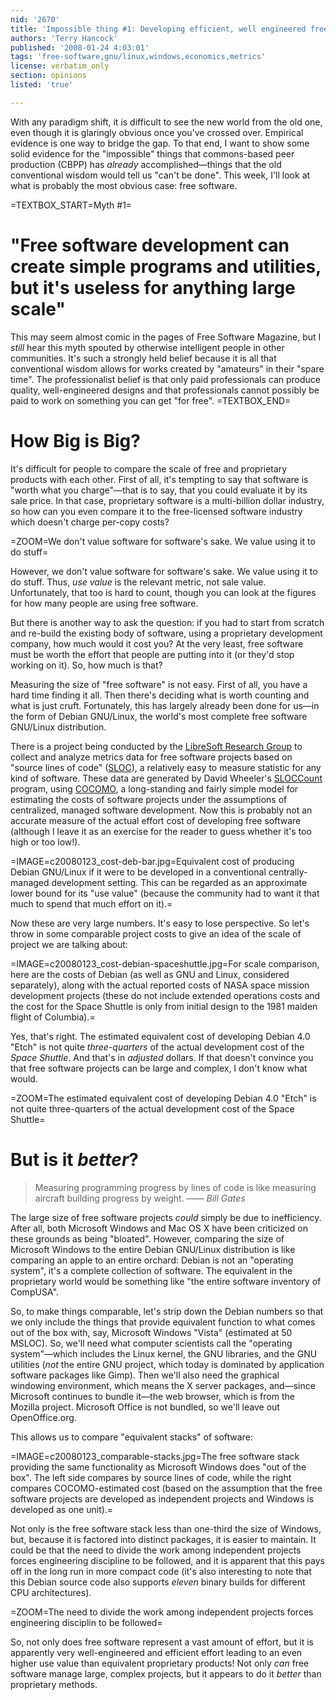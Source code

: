 ```yaml
---
nid: '2670'
title: 'Impossible thing #1: Developing efficient, well engineered free software like Debian GNU/Linux'
authors: 'Terry Hancock'
published: '2008-01-24 4:03:01'
tags: 'free-software,gnu/linux,windows,economics,metrics'
license: verbatim_only
section: opinions
listed: 'true'

---
```

With any paradigm shift, it is difficult to see the new world from the old one, even though it is glaringly obvious once you've crossed over. Empirical evidence is one way to bridge the gap. To that end, I want to show some solid evidence for the "impossible" things that commons-based peer production (CBPP) has _already_ accomplished—things that the old conventional wisdom would tell us "can't be done". This week, I'll look at what is probably the most obvious case: free software.

<!--break-->

=TEXTBOX_START=Myth #1=
# "Free software development can create simple programs and utilities, but it's useless for anything large scale"

This may seem almost comic in the pages of Free Software Magazine, but I *still* hear this myth spouted by otherwise intelligent people in other communities. It's such a strongly held belief because it is all that conventional wisdom allows for works created by "amateurs" in their "spare time". The professionalist belief is that only paid professionals can produce quality, well-engineered designs and that professionals cannot possibly be paid to work on something you can get "for free".
=TEXTBOX_END=

# How Big is Big?
It's difficult for people to compare the scale of free and proprietary products with each other. First of all, it's tempting to say that software is "worth what you charge"—that is to say, that you could evaluate it by its sale price. In that case, proprietary software is a multi-billion dollar industry, so how can you even compare it to the free-licensed software industry which doesn't charge per-copy costs?

=ZOOM=We don't value software for software's sake. We value using it to do stuff=

However, we don't value software for software's sake. We value using it to do stuff. Thus, _use value_ is the relevant metric, not sale value. Unfortunately, that too is hard to count, though you can look at the figures for how many people are using free software.

But there is another way to ask the question: if you had to start from scratch and re-build the existing body of software, using a proprietary development company, how much would it cost you? At the very least, free software must be worth the effort that people are putting into it (or they'd stop working on it). So, how much is that?

Measuring the size of "free software" is not easy. First of all, you have a hard time finding it all. Then there's deciding what is worth counting and what is just cruft. Fortunately, this has largely already been done for us—in the form of Debian GNU/Linux, the world's most complete free software GNU/Linux distribution.

There is a project being conducted by the [LibreSoft Research Group](http://libresoft.es/Results) to collect and analyze metrics data for free software projects based on "source lines of code" ([SLOC](http://en.wikipedia.org/wiki/Source_lines_of_code)), a relatively easy to measure statistic for any kind of software. These data are generated by David Wheeler's [SLOCCount](http://www.dwheeler.com/sloccount/) program, using [COCOMO](http://en.wikipedia.org/wiki/COCOMO), a long-standing and fairly simple model for estimating the costs of software projects under the assumptions of centralized, managed software development. Now this is probably not an accurate measure of the actual effort cost of developing free software (although I leave it as an exercise for the reader to guess whether it's too high or too low!).

=IMAGE=c20080123_cost-deb-bar.jpg=Equivalent cost of producing Debian GNU/Linux if it were to be developed in a conventional centrally-managed development setting. This can be regarded as an approximate lower bound for its "use value" (because the community had to want it that much to spend that much effort on it).=

Now these are very large numbers. It's easy to lose perspective. So let's throw in some comparable project costs to give an idea of the scale of project we are talking about:

=IMAGE=c20080123_cost-debian-spaceshuttle.jpg=For scale comparison, here are the costs of Debian (as well as GNU and Linux, considered separately), along with the actual reported costs of NASA space mission development projects (these do not include extended operations costs and the cost for the Space Shuttle is only from initial design to the 1981 maiden flight of Columbia).=

Yes, that's right. The estimated equivalent cost of developing Debian 4.0 "Etch" is not quite _three-quarters_ of the actual development cost of the _Space Shuttle_. And that's in _adjusted_ dollars. If that doesn't convince you that free software projects can be large and complex, I don't know what would.

=ZOOM=The estimated equivalent cost of developing Debian 4.0 "Etch" is not quite three-quarters of the actual development cost of the Space Shuttle=

# But is it _better_?

>Measuring programming progress by lines of code is like measuring aircraft building progress by weight.
—— _Bill Gates_

The large size of free software projects _could_ simply be due to inefficiency. After all, both Microsoft Windows and Mac OS X have been criticized on these grounds as being "bloated". However, comparing the size of Microsoft Windows to the entire Debian GNU/Linux distribution is like comparing an apple to an entire orchard: Debian is not an "operating system", it's a complete collection of software. The equivalent in the proprietary world would be something like "the entire software inventory of CompUSA".

So, to make things comparable, let's strip down the Debian numbers so that we only include the things that provide equivalent function to what comes out of the box with, say, Microsoft Windows "Vista" (estimated at 50 MSLOC). So, we'll need what computer scientists call the "operating system"—which includes the Linux kernel, the GNU libraries, and the GNU utilities (_not_ the entire GNU project, which today is dominated by application software packages like Gimp). Then we'll also need the graphical windowing environment, which means the X server packages, and—since Microsoft continues to bundle it—the web browser, which is from the Mozilla project. Microsoft Office is not bundled, so we'll leave out OpenOffice.org.

This allows us to compare "equivalent stacks" of software:

=IMAGE=c20080123_comparable-stacks.jpg=The free software stack providing the same functionality as Microsoft Windows does "out of the box".  The left side compares by source lines of code, while the right compares COCOMO-estimated cost (based on the assumption that the free software projects are developed as independent projects and Windows is developed as one unit).=

Not only is the free software stack less than one-third the size of Windows, but, because it is factored into distinct packages, it is easier to maintain. It could be that the need to divide the work among independent projects forces engineering discipline to be followed, and it is apparent that this pays off in the long run in more compact code (it's also interesting to note that this Debian source code also supports _eleven_ binary builds for different CPU architectures).

=ZOOM=The need to divide the work among independent projects forces engineering disciplin to be followed=

So, not only does free software represent a vast amount of effort, but it is apparently very well-engineered and efficient effort leading to an even higher use value than equivalent proprietary products! Not only _can_ free software manage large, complex projects, but it appears to do it _better_ than proprietary methods.
